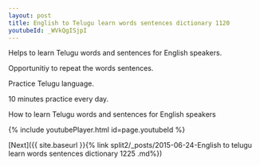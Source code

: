 ```yaml
---
layout: post
title: English to Telugu learn words sentences dictionary 1120 
youtubeId: _WVkQgISjpI
---
```

 
 
Helps to learn Telugu words and sentences for English speakers.

Opportunitiy to repeat the words sentences. 

Practice Telugu language. 
 
10 minutes practice every day. 
 
How to learn Telugu words and sentences for English speakers 
 
{% include youtubePlayer.html id=page.youtubeId %}
 
 
[Next]({{ site.baseurl }}{% link  split2/_posts/2015-06-24-English to telugu learn words sentences dictionary 1225 .md%})
 
